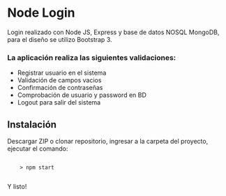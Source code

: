 # Node Login

Login realizado con Node JS, Express y base de datos NOSQL MongoDB, para el diseño se utilizo Bootstrap 3.

### La aplicación realiza las siguientes validaciones:

*  Registrar usuario en el sistema
*  Validación de campos vacios
*  Confirmación de contraseñas
*  Comprobación de usuario y password en BD
*  Logout para salir del sistema


## Instalación

Descargar ZIP o clonar repositorio, ingresar a la carpeta del proyecto, ejecutar el comando:

```

	> npm start
  
```

Y listo!


